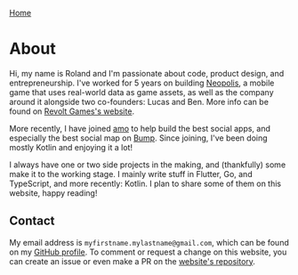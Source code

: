 [Home](/)

# About

Hi, my name is Roland and I'm passionate about code, product design, and entrepreneurship. I've worked for 5 years on building [Neopolis](https://neopolis.io), a mobile game that uses real-world data as game assets, as well as the company around it alongside two co-founders: Lucas and Ben. More info can be found on [Revolt Games's website](https://revoltgames.io).

More recently, I have joined [amo](https://amo.co/) to help build the best social apps, and especially the best social map on [Bump](https://play.google.com/store/apps/details?id=co.amo.android.location). Since joining, I've been doing mostly Kotlin and enjoying it a lot!

I always have one or two side projects in the making, and (thankfully) some make it to the working stage. I mainly write stuff in Flutter, Go, and TypeScript, and more recently: Kotlin. I plan to share some of them on this website, happy reading!

## Contact

My email address is `myfirstname.mylastname@gmail.com`, which can be found on my [GitHub profile](https://github.com/thalkz). To comment or request a change on this website, you can create an issue or even make a PR on the [website's repository](https://github.com/thalkz/blog).
